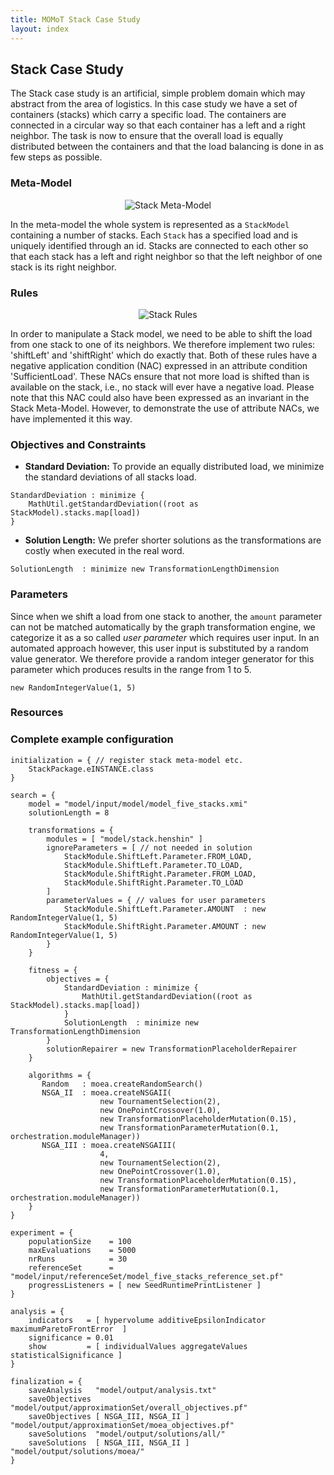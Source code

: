 ```yaml
---
title: MOMoT Stack Case Study
layout: index
---
```


## Stack Case Study
The Stack case study is an artificial, simple problem domain which may abstract from the area of logistics.
In this case study we have a set of containers (stacks) which carry a specific load. 
The containers are connected in a circular way so that each container has a left and a right neighbor.
The task is now to ensure that the overall load is equally distributed between the containers and that the load balancing is done in as few steps as possible.

### Meta-Model
<div style="text-align:center">
<img src="http://martin-fleck.github.io/momot/images/casestudy/stack/stack_mm.svg" alt="Stack Meta-Model" />
</div>

In the meta-model the whole system is represented as a ```StackModel``` containing a number of stacks. 
Each ```Stack``` has a specified load and is uniquely identified through an id.
Stacks are connected to each other so that each stack has a left and right neighbor so that the left neighbor of one stack is its right neighbor. 

### Rules
<div style="text-align:center">
<img src="http://martin-fleck.github.io/momot/images/casestudy/stack/stack_rules.svg" alt="Stack Rules" />
</div>

In order to manipulate a Stack model, we need to be able to shift the load from one stack to one of its neighbors. 
We therefore implement two rules: 'shiftLeft' and 'shiftRight' which do exactly that.
Both of these rules have a negative application condition (NAC) expressed in an attribute condition 'SufficientLoad'.
These NACs ensure that not more load is shifted than is available on the stack, i.e., no stack will ever have a negative load. 
Please note that this NAC could also have been expressed as an invariant in the Stack Meta-Model.
However, to demonstrate the use of attribute NACs, we have implemented it this way.

### Objectives and Constraints
* **Standard Deviation:** To provide an equally distributed load, we minimize the standard deviations of all stacks load.

```
StandardDeviation : minimize { 
	MathUtil.getStandardDeviation((root as StackModel).stacks.map[load])
}
```

* **Solution Length:** We prefer shorter solutions as the transformations are costly when executed in the real word.

```
SolutionLength 	: minimize new TransformationLengthDimension
```

### Parameters
Since when we shift a load from one stack to another, the ``amount`` parameter can not be matched automatically by the graph transformation engine, we categorize it as a so called *user parameter* which requires user input. In an automated approach however, this user input is substituted by a random value generator. We therefore provide a random integer generator for this parameter which produces results in the range from 1 to 5.

```
new RandomIntegerValue(1, 5)
```

### Resources


### Complete example configuration

```
initialization = { // register stack meta-model etc.
	StackPackage.eINSTANCE.class
}

search = {
	model = "model/input/model/model_five_stacks.xmi"
	solutionLength = 8
	
	transformations = {
		modules = [ "model/stack.henshin" ] 
		ignoreParameters = [ // not needed in solution
			StackModule.ShiftLeft.Parameter.FROM_LOAD,
			StackModule.ShiftLeft.Parameter.TO_LOAD,
			StackModule.ShiftRight.Parameter.FROM_LOAD, 
			StackModule.ShiftRight.Parameter.TO_LOAD
		]		
		parameterValues = { // values for user parameters
			StackModule.ShiftLeft.Parameter.AMOUNT  : new RandomIntegerValue(1, 5)
			StackModule.ShiftRight.Parameter.AMOUNT : new RandomIntegerValue(1, 5)
		}
	}
	
	fitness = {
		objectives = { 
		 	StandardDeviation : minimize { 
		 		MathUtil.getStandardDeviation((root as StackModel).stacks.map[load])
		 	}
		 	SolutionLength 	: minimize new TransformationLengthDimension
		}
		solutionRepairer = new TransformationPlaceholderRepairer
	}
	
	algorithms = {
	   Random	: moea.createRandomSearch()
	   NSGA_II	: moea.createNSGAII(
	   				new TournamentSelection(2),
	   				new OnePointCrossover(1.0), 
					new TransformationPlaceholderMutation(0.15),
					new TransformationParameterMutation(0.1, orchestration.moduleManager))
	   NSGA_III	: moea.createNSGAIII(
	   				4,
	   				new TournamentSelection(2),
	   				new OnePointCrossover(1.0), 
					new TransformationPlaceholderMutation(0.15),
					new TransformationParameterMutation(0.1, orchestration.moduleManager))
	}	
}

experiment = {
	populationSize    = 100
	maxEvaluations    = 5000
	nrRuns            = 30
	referenceSet      = "model/input/referenceSet/model_five_stacks_reference_set.pf"
	progressListeners = [ new SeedRuntimePrintListener ]
}
	
analysis = {
	indicators   = [ hypervolume additiveEpsilonIndicator maximumParetoFrontError  ]
	significance = 0.01
	show         = [ individualValues aggregateValues statisticalSignificance ]
}
	
finalization = {
	saveAnalysis   "model/output/analysis.txt"
	saveObjectives "model/output/approximationSet/overall_objectives.pf"
	saveObjectives [ NSGA_III, NSGA_II ] "model/output/approximationSet/moea_objectives.pf"
	saveSolutions  "model/output/solutions/all/"
	saveSolutions  [ NSGA_III, NSGA_II ] "model/output/solutions/moea/"	
}	
```
